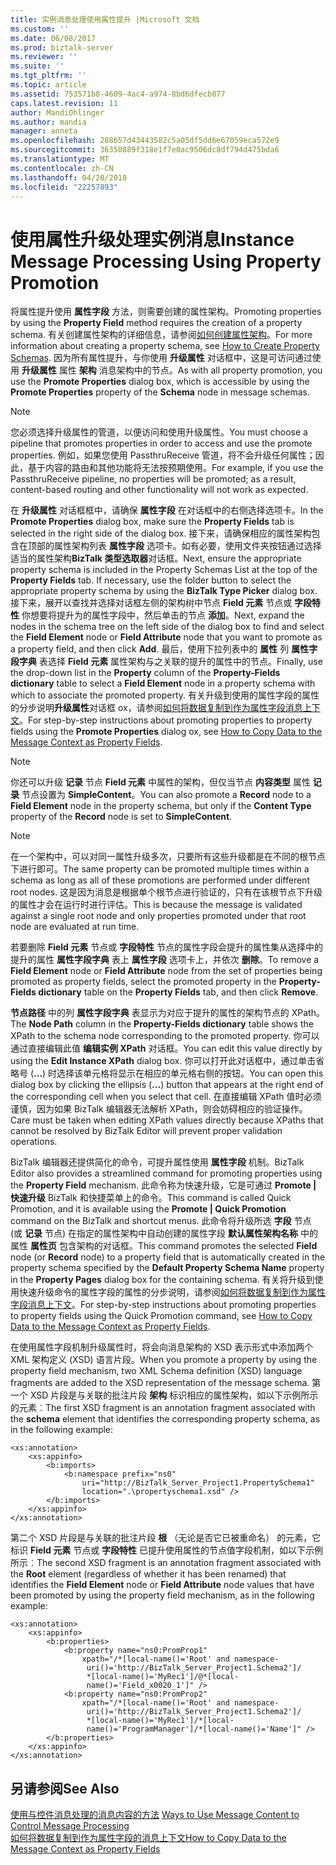 ```yaml
---
title: 实例消息处理使用属性提升 |Microsoft 文档
ms.custom: ''
ms.date: 06/08/2017
ms.prod: biztalk-server
ms.reviewer: ''
ms.suite: ''
ms.tgt_pltfrm: ''
ms.topic: article
ms.assetid: 753571b8-4609-4ac4-a974-8bd6dfecb077
caps.latest.revision: 11
author: MandiOhlinger
ms.author: mandia
manager: anneta
ms.openlocfilehash: 288657d43443582c5a05df5dd6e67059eca572e9
ms.sourcegitcommit: 36350889f318e1f7e0ac9506dc8df794d475bda6
ms.translationtype: MT
ms.contentlocale: zh-CN
ms.lasthandoff: 04/20/2018
ms.locfileid: "22257893"
---
```

# <a name="instance-message-processing-using-property-promotion"></a><span data-ttu-id="90155-102">使用属性升级处理实例消息</span><span class="sxs-lookup"><span data-stu-id="90155-102">Instance Message Processing Using Property Promotion</span></span>
<span data-ttu-id="90155-103">将属性提升使用 **属性字段** 方法，则需要创建的属性架构。</span><span class="sxs-lookup"><span data-stu-id="90155-103">Promoting properties by using the **Property Field** method requires the creation of a property schema.</span></span> <span data-ttu-id="90155-104">有关创建属性架构的详细信息，请参阅[如何创建属性架构](../core/how-to-create-property-schemas.md)。</span><span class="sxs-lookup"><span data-stu-id="90155-104">For more information about creating a property schema, see [How to Create Property Schemas](../core/how-to-create-property-schemas.md).</span></span> <span data-ttu-id="90155-105">因为所有属性提升，与你使用 **升级属性** 对话框中，这是可访问通过使用 **升级属性** 属性 **架构** 消息架构中的节点。</span><span class="sxs-lookup"><span data-stu-id="90155-105">As with all property promotion, you use the **Promote Properties** dialog box, which is accessible by using the **Promote Properties** property of the **Schema** node in message schemas.</span></span>  
  
> [!NOTE]
>  <span data-ttu-id="90155-106">您必须选择升级属性的管道，以便访问和使用升级属性。</span><span class="sxs-lookup"><span data-stu-id="90155-106">You must choose a pipeline that promotes properties in order to access and use the promote properties.</span></span> <span data-ttu-id="90155-107">例如，如果您使用 PassthruReceive 管道，将不会升级任何属性；因此，基于内容的路由和其他功能将无法按预期使用。</span><span class="sxs-lookup"><span data-stu-id="90155-107">For example, if you use the PassthruReceive pipeline, no properties will be promoted; as a result, content-based routing and other functionality will not work as expected.</span></span>  
  
 <span data-ttu-id="90155-108">在 **升级属性** 对话框框中，请确保 **属性字段** 在对话框中的右侧选择选项卡。</span><span class="sxs-lookup"><span data-stu-id="90155-108">In the **Promote Properties** dialog box, make sure the **Property Fields** tab is selected in the right side of the dialog box.</span></span> <span data-ttu-id="90155-109">接下来，请确保相应的属性架构包含在顶部的属性架构列表 **属性字段** 选项卡。如有必要，使用文件夹按钮通过选择适当的属性架构**BizTalk 类型选取器**对话框。</span><span class="sxs-lookup"><span data-stu-id="90155-109">Next, ensure the appropriate property schema is included in the Property Schemas List at the top of the **Property Fields** tab. If necessary, use the folder button to select the appropriate property schema by using the **BizTalk Type Picker** dialog box.</span></span> <span data-ttu-id="90155-110">接下来，展开以查找并选择对话框左侧的架构树中节点 **Field 元素** 节点或 **字段特性** 你想要将提升为的属性字段中，然后单击的节点 **添加**。</span><span class="sxs-lookup"><span data-stu-id="90155-110">Next, expand the nodes in the schema tree on the left side of the dialog box to find and select the **Field Element** node or **Field Attribute** node that you want to promote as a property field, and then click **Add**.</span></span> <span data-ttu-id="90155-111">最后，使用下拉列表中的 **属性** 列 **属性字段字典** 表选择 **Field 元素** 属性架构与之关联的提升的属性中的节点。</span><span class="sxs-lookup"><span data-stu-id="90155-111">Finally, use the drop-down list in the **Property** column of the **Property-Fields dictionary** table to select a **Field Element** node in a property schema with which to associate the promoted property.</span></span> <span data-ttu-id="90155-112">有关升级到使用的属性字段的属性的分步说明**升级属性**对话框 ox，请参阅[如何将数据复制到作为属性字段消息上下文](../core/how-to-copy-data-to-the-message-context-as-property-fields.md)。</span><span class="sxs-lookup"><span data-stu-id="90155-112">For step-by-step instructions about promoting properties to property fields using the **Promote Properties** dialog ox, see [How to Copy Data to the Message Context as Property Fields](../core/how-to-copy-data-to-the-message-context-as-property-fields.md).</span></span>  
  
> [!NOTE]
>  <span data-ttu-id="90155-113">你还可以升级 **记录** 节点 **Field 元素** 中属性的架构，但仅当节点 **内容类型** 属性 **记录** 节点设置为 **SimpleContent**。</span><span class="sxs-lookup"><span data-stu-id="90155-113">You can also promote a **Record** node to a **Field Element** node in the property schema, but only if the **Content Type** property of the **Record** node is set to **SimpleContent**.</span></span>  
  
> [!NOTE]
>  <span data-ttu-id="90155-114">在一个架构中，可以对同一属性升级多次，只要所有这些升级都是在不同的根节点下进行即可。</span><span class="sxs-lookup"><span data-stu-id="90155-114">The same property can be promoted multiple times within a schema as long as all of these promotions are performed under different root nodes.</span></span> <span data-ttu-id="90155-115">这是因为消息是根据单个根节点进行验证的，只有在该根节点下升级的属性才会在运行时进行评估。</span><span class="sxs-lookup"><span data-stu-id="90155-115">This is because the message is validated against a single root node and only properties promoted under that root node are evaluated at run time.</span></span>  
  
 <span data-ttu-id="90155-116">若要删除 **Field 元素** 节点或 **字段特性** 节点的属性字段会提升的属性集从选择中的提升的属性 **属性字段字典** 表上 **属性字段** 选项卡上，并依次 **删除**。</span><span class="sxs-lookup"><span data-stu-id="90155-116">To remove a **Field Element** node or **Field Attribute** node from the set of properties being promoted as property fields, select the promoted property in the **Property-Fields dictionary** table on the **Property Fields** tab, and then click **Remove**.</span></span>  
  
 <span data-ttu-id="90155-117">**节点路径** 中的列 **属性字段字典** 表显示为对应于提升的属性的架构节点的 XPath。</span><span class="sxs-lookup"><span data-stu-id="90155-117">The **Node Path** column in the **Property-Fields dictionary** table shows the XPath to the schema node corresponding to the promoted property.</span></span> <span data-ttu-id="90155-118">你可以通过直接编辑此值 **编辑实例 XPath** 对话框。</span><span class="sxs-lookup"><span data-stu-id="90155-118">You can edit this value directly by using the **Edit Instance XPath** dialog box.</span></span> <span data-ttu-id="90155-119">你可以打开此对话框中，通过单击省略号 (**...**) 时选择该单元格将显示在相应的单元格右侧的按钮。</span><span class="sxs-lookup"><span data-stu-id="90155-119">You can open this dialog box by clicking the ellipsis (**...**) button that appears at the right end of the corresponding cell when you select that cell.</span></span> <span data-ttu-id="90155-120">在直接编辑 XPath 值时必须谨慎，因为如果 BizTalk 编辑器无法解析 XPath，则会妨碍相应的验证操作。</span><span class="sxs-lookup"><span data-stu-id="90155-120">Care must be taken when editing XPath values directly because XPaths that cannot be resolved by BizTalk Editor will prevent proper validation operations.</span></span>  
  
 <span data-ttu-id="90155-121">BizTalk 编辑器还提供简化的命令，可提升属性使用 **属性字段** 机制。</span><span class="sxs-lookup"><span data-stu-id="90155-121">BizTalk Editor also provides a streamlined command for promoting properties using the **Property Field** mechanism.</span></span> <span data-ttu-id="90155-122">此命令称为快速升级，它是可通过 **Promote &#124; 快速升级** BizTalk 和快捷菜单上的命令。</span><span class="sxs-lookup"><span data-stu-id="90155-122">This command is called Quick Promotion, and it is available using the **Promote &#124; Quick Promotion** command on the BizTalk and shortcut menus.</span></span> <span data-ttu-id="90155-123">此命令将升级所选 **字段** 节点 (或 **记录** 节点) 在指定的属性架构中自动创建的属性字段 **默认属性架构名称** 中的属性 **属性页** 包含架构的对话框。</span><span class="sxs-lookup"><span data-stu-id="90155-123">This command promotes the selected **Field** node (or **Record** node) to a property field that is automatically created in the property schema specified by the **Default Property Schema Name** property in the **Property Pages** dialog box for the containing schema.</span></span> <span data-ttu-id="90155-124">有关将升级到使用快速升级命令的属性字段的属性的分步说明，请参阅[如何将数据复制到作为属性字段消息上下文](../core/how-to-copy-data-to-the-message-context-as-property-fields.md)。</span><span class="sxs-lookup"><span data-stu-id="90155-124">For step-by-step instructions about promoting properties to property fields using the Quick Promotion command, see [How to Copy Data to the Message Context as Property Fields](../core/how-to-copy-data-to-the-message-context-as-property-fields.md).</span></span>  
  
 <span data-ttu-id="90155-125">在使用属性字段机制升级属性时，将会向消息架构的 XSD 表示形式中添加两个 XML 架构定义 (XSD) 语言片段。</span><span class="sxs-lookup"><span data-stu-id="90155-125">When you promote a property by using the property field mechanism, two XML Schema definition (XSD) language fragments are added to the XSD representation of the message schema.</span></span> <span data-ttu-id="90155-126">第一个 XSD 片段是与关联的批注片段 **架构** 标识相应的属性架构，如以下示例所示的元素︰</span><span class="sxs-lookup"><span data-stu-id="90155-126">The first XSD fragment is an annotation fragment associated with the **schema** element that identifies the corresponding property schema, as in the following example:</span></span>  
  
```  
<xs:annotation>  
    <xs:appinfo>  
        <b:imports>  
            <b:namespace prefix="ns0"  
                uri="http://BizTalk_Server_Project1.PropertySchema1"  
                location=".\propertyschema1.xsd" />  
        </b:imports>  
    </xs:appinfo>  
</xs:annotation>  
```  
  
 <span data-ttu-id="90155-127">第二个 XSD 片段是与关联的批注片段 **根** （无论是否它已被重命名） 的元素，它标识 **Field 元素** 节点或 **字段特性** 已提升使用属性的节点值字段机制，如以下示例所示︰</span><span class="sxs-lookup"><span data-stu-id="90155-127">The second XSD fragment is an annotation fragment associated with the **Root** element (regardless of whether it has been renamed) that identifies the **Field Element** node or **Field Attribute** node values that have been promoted by using the property field mechanism, as in the following example:</span></span>  
  
```  
<xs:annotation>  
    <xs:appinfo>  
        <b:properties>  
            <b:property name="ns0:PromProp1"  
                xpath="/*[local-name()='Root' and namespace-  
                 uri()='http://BizTalk_Server_Project1.Schema2']/  
                 *[local-name()='MyRec1']/@*[local-  
                 name()='Field_x0020_1']" />  
            <b:property name="ns0:PromProp2"  
                xpath="/*[local-name()='Root' and namespace-  
                 uri()='http://BizTalk_Server_Project1.Schema2']/  
                 *[local-name()='MyRec1']/*[local-  
                 name()='ProgramManager']/*[local-name()='Name']" />  
        </b:properties>  
    </xs:appinfo>  
</xs:annotation>  
```  
  
## <a name="see-also"></a><span data-ttu-id="90155-128">另请参阅</span><span class="sxs-lookup"><span data-stu-id="90155-128">See Also</span></span>  
 <span data-ttu-id="90155-129">[使用与控件消息处理的消息内容的方法](../core/ways-to-use-message-content-to-control-message-processing.md) </span><span class="sxs-lookup"><span data-stu-id="90155-129">[Ways to Use Message Content to Control Message Processing](../core/ways-to-use-message-content-to-control-message-processing.md) </span></span>  
 [<span data-ttu-id="90155-130">如何将数据复制到作为属性字段的消息上下文</span><span class="sxs-lookup"><span data-stu-id="90155-130">How to Copy Data to the Message Context as Property Fields</span></span>](../core/how-to-copy-data-to-the-message-context-as-property-fields.md)
